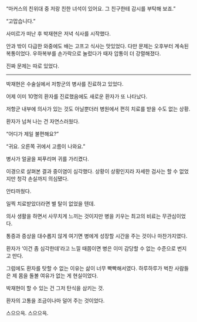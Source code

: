 “마커스의 친위대 중 저랑 친한 녀석이 있어요. 그 친구한테 감시를 부탁해 보죠.”

“고맙습니다.”

사미르가 떠난 후 박재현은 저녁 식사를 시작했다.

안과 밖이 다급한 와중에도 배는 고프고 식사는 맛있었다. 다만 문제는 오후부터 계속된 복통이었다. 우하복부를 손가락으로 눌렀다가 때자 압통이 더 강렬해졌다.

진짜 문제는 따로 있었다.

* * *

박재현은 수술실에서 저항군의 병사를 진료하고 있었다.

어제 이미 10명의 환자를 진료했음에도 새로운 환자가 또 나타났다.

저항군 내부에 의사가 있는 것도 아닐뿐더러 병원에서 편히 치료를 받을 수도 없는 상황.

환자가 넘쳐 나는 건 자연스러웠다.

“어디가 제일 불편해요?”

“귀요. 오른쪽 귀에서 고름이 나와요.”

병사가 얼굴을 찌푸리며 귀를 가리켰다.

이경으로 살펴본 결과 중이염이 심각했다. 상황이 상황인지라 자세한 검사는 할 수 없었지만 청각 손실까지 의심됐다.

안타까웠다.

일찍 치료받았더라면 별 탈이 없었을 텐데.

의사 생활을 하면서 사무치게 느끼는 것이지만 병을 키우는 최고의 비료는 무관심이었다.

통증과 증상을 대수롭지 않게 여기면 병에게 성장할 시간을 주는 것이나 마찬가지였다.

환자가 ‘이건 좀 심각한데’라고 느낄 때쯤이면 병은 이미 감당할 수 없는 수준으로 번지고 만다.

그럼에도 환자를 탓할 수 없는 이유는 삶이 너무 빡빡해서였다. 하루하루가 벅찬 사람들은 제 몸을 돌볼 여유가 없는 게 현실이었다.

박재현이 할 수 있는 건 그저 탄식을 삼키는 것.

환자의 고통을 조금이나마 덜어 주는 것이었다.

스으으윽. 스으으윽.